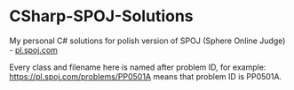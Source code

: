 # CSharp-SPOJ-Solutions
My personal C# solutions for polish version of SPOJ (Sphere Online Judge) - [pl.spoj.com](https://pl.spoj.com/)

Every class and filename here is named after problem ID, for example: https://pl.spoj.com/problems/PP0501A means that problem ID is PP0501A.

